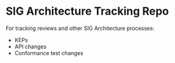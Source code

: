 # SIG Architecture Tracking Repo

For tracking reviews and other SIG Architecture processes:
* KEPs
* API changes
* Conformance test changes
